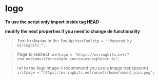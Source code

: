 # logo

**To use the script only import inside tag HEAD**
<script src="logotooltip.js"></script>
**modify the next properties if you need to change de functionality**

> Text to display in the Tooltip
`textTooltip = "'Powered by wiringbits'";`

> Page to redirect
`hrefLogo = "https://wiringbits.net/?utm_medium=referrer&utm_source=xsnexplorer.io";`

> ref to the logo image (i recommend you use a image transparent)
`srcImage = "https://wiringbits.net/assets/home/named_icon.png";`